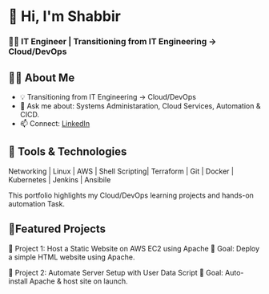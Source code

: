  # 👋 Hi, I'm Shabbir
 ### 🧑‍💻 IT Engineer | Transitioning from IT Engineering → Cloud/DevOps

## 🧑‍💻 About Me
- 💡 Transitioning from IT Engineering → Cloud/DevOps
- 💬 Ask me about: Systems Administaration, Cloud Services, Automation & CICD.
- 📫 Connect: [LinkedIn](https://linkedin.com/in/yourprofile)

  
## 🔧 Tools & Technologies
Networking | Linux | AWS | Shell Scripting| Terraform | Git | Docker | Kubernetes | Jenkins | Ansibile

This portfolio highlights my Cloud/DevOps learning projects and hands-on automation Task.

## 📂Featured Projects
🔵 Project 1:  Host a Static Website on AWS EC2 using Apache
🎯 Goal: Deploy a simple HTML website using Apache.

🔵 Project 2: Automate Server Setup with User Data Script
🎯 Goal: Auto-install Apache & host site on launch.
